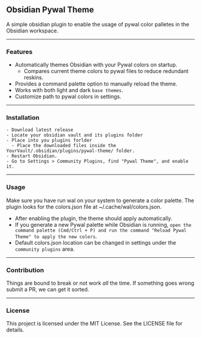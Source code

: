 ## Obsidian Pywal Theme
A simple obsidian plugin to enable the usage of pywal color palletes in the Obsidian workspace.

---
### Features
- Automatically themes Obsidian with your Pywal colors on startup.
  - Compares current theme colors to pywal files to reduce redundant reskins.  
- Provides a command palette option to manually reload the theme.
- Works with both light and dark `base themes`.
- Customize path to pywal colors in settings.

---

### Installation
```
- Download latest release
- Locate your obsidian vault and its plugins folder
- Place into you plugins forlder
  - Place the downloaded files inside the YourVault/.obsidian/plugins/pywal-theme/ folder.
- Restart Obsidian.
- Go to Settings > Community Plugins, find "Pywal Theme", and enable it.
```
---

### Usage
Make sure you have run wal on your system to generate a color palette. The plugin looks for the colors.json file at ~/.cache/wal/colors.json.

- After enabling the plugin, the theme should apply automatically.
- If you generate a new Pywal palette while Obsidian is running, `open the command palette (Cmd/Ctrl + P) and run the command "Reload Pywal Theme" to apply the new colors`.
- Default colors.json location can be changed in settings under the `community plugins` area. 

---

### Contribution
Things are bound to break or not work *all* the time. If something goes wrong submit a PR, we can get it sorted. 

---

### License
This project is licensed under the MIT License. See the LICENSE file for details.
